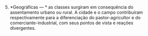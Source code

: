 ﻿5. *Geográficas — * as classes surgiram em consequência do assentamento urbano ou rural. A cidade e o campo contribuíram respectivamente para a diferenciação do pastor-agricultor e do comerciante-industrial, com seus pontos de vista e reações divergentes.